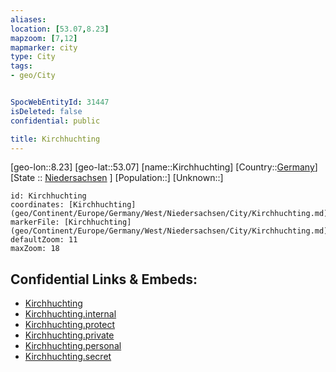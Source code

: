 ```yaml
---
aliases: 
location: [53.07,8.23]
mapzoom: [7,12] 
mapmarker: city 
type: City
tags:
- geo/City


SpocWebEntityId: 31447
isDeleted: false
confidential: public

title: Kirchhuchting
---
```

[geo-lon::8.23]
[geo-lat::53.07]
[name::Kirchhuchting]
[Country::[Germany](geo/Continent/Europe/Germany.md)]
[State :: [Niedersachsen](geo/Continent/Europe/Germany/West/Niedersachsen.md) ]
[Population::]
[Unknown::]


```leaflet
id: Kirchhuchting
coordinates: [Kirchhuchting](geo/Continent/Europe/Germany/West/Niedersachsen/City/Kirchhuchting.md)
markerFile: [Kirchhuchting](geo/Continent/Europe/Germany/West/Niedersachsen/City/Kirchhuchting.md)
defaultZoom: 11 
maxZoom: 18
```


## Confidential Links & Embeds: 
- [Kirchhuchting](../../../../../../../../_public/geo/Continent/Europe/Germany/West/Niedersachsen/City/Kirchhuchting.md) 
- [Kirchhuchting.internal](../../../../../../../../_internal/geo/Continent/Europe/Germany/West/Niedersachsen/City/Kirchhuchting.internal.md) 
- [Kirchhuchting.protect](../../../../../../../../_protect/geo/Continent/Europe/Germany/West/Niedersachsen/City/Kirchhuchting.protect.md) 
- [Kirchhuchting.private](../../../../../../../../_private/geo/Continent/Europe/Germany/West/Niedersachsen/City/Kirchhuchting.private.md) 
- [Kirchhuchting.personal](../../../../../../../../_personal/geo/Continent/Europe/Germany/West/Niedersachsen/City/Kirchhuchting.personal.md) 
- [Kirchhuchting.secret](../../../../../../../../_secret/geo/Continent/Europe/Germany/West/Niedersachsen/City/Kirchhuchting.secret.md) 
